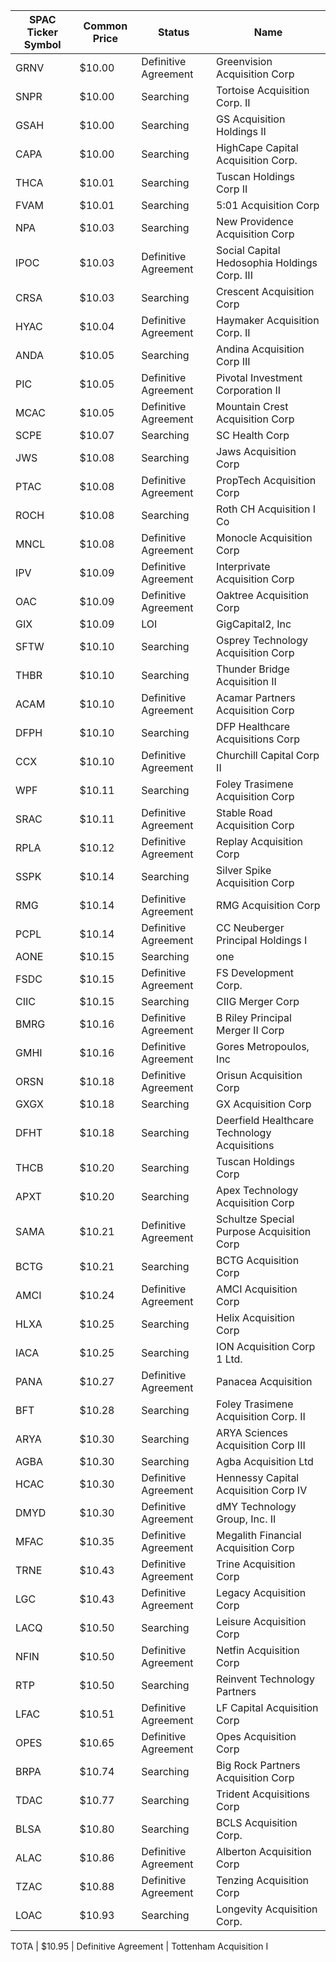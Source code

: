 SPAC Ticker Symbol | Common Price  | Status               | Name                                        
------------------ | ------------- | -------------------- | --------------------------------------------
GRNV               | $10.00        | Definitive Agreement | Greenvision Acquisition Corp                
SNPR               | $10.00        | Searching            | Tortoise Acquisition Corp. II               
GSAH               | $10.00        | Searching            | GS Acquisition Holdings II                  
CAPA               | $10.00        | Searching            | HighCape Capital Acquisition Corp.          
THCA               | $10.01        | Searching            | Tuscan Holdings Corp II                     
FVAM               | $10.01        | Searching            | 5:01 Acquisition Corp                       
NPA                | $10.03        | Searching            | New Providence Acquisition Corp             
IPOC               | $10.03        | Definitive Agreement | Social Capital Hedosophia Holdings Corp. III
CRSA               | $10.03        | Searching            | Crescent Acquisition Corp                   
HYAC               | $10.04        | Definitive Agreement | Haymaker Acquisition Corp. II               
ANDA               | $10.05        | Searching            | Andina Acquisition Corp III                 
PIC                | $10.05        | Definitive Agreement | Pivotal Investment Corporation II           
MCAC               | $10.05        | Definitive Agreement | Mountain Crest Acquisition Corp             
SCPE               | $10.07        | Searching            | SC Health Corp                              
JWS                | $10.08        | Searching            | Jaws Acquisition Corp                       
PTAC               | $10.08        | Definitive Agreement | PropTech Acquisition Corp                   
ROCH               | $10.08        | Searching            | Roth CH Acquisition I Co                    
MNCL               | $10.08        | Definitive Agreement | Monocle Acquisition Corp                    
IPV                | $10.09        | Definitive Agreement | Interprivate Acquisition Corp               
OAC                | $10.09        | Definitive Agreement | Oaktree Acquisition Corp                    
GIX                | $10.09        | LOI                  | GigCapital2, Inc                            
SFTW               | $10.10        | Searching            | Osprey Technology Acquisition Corp          
THBR               | $10.10        | Searching            | Thunder Bridge Acquisition II               
ACAM               | $10.10        | Definitive Agreement | Acamar Partners Acquisition Corp            
DFPH               | $10.10        | Searching            | DFP Healthcare Acquisitions Corp            
CCX                | $10.10        | Definitive Agreement | Churchill Capital Corp II                   
WPF                | $10.11        | Searching            | Foley Trasimene Acquisition Corp            
SRAC               | $10.11        | Definitive Agreement | Stable Road Acquisition Corp                
RPLA               | $10.12        | Definitive Agreement | Replay Acquisition Corp                     
SSPK               | $10.14        | Searching            | Silver Spike Acquisition Corp               
RMG                | $10.14        | Definitive Agreement | RMG Acquisition Corp                        
PCPL               | $10.14        | Definitive Agreement | CC Neuberger Principal Holdings I           
AONE               | $10.15        | Searching            | one                                         
FSDC               | $10.15        | Definitive Agreement | FS Development Corp.                        
CIIC               | $10.15        | Searching            | CIIG Merger Corp                            
BMRG               | $10.16        | Definitive Agreement | B Riley Principal Merger II Corp            
GMHI               | $10.16        | Definitive Agreement | Gores Metropoulos, Inc                      
ORSN               | $10.18        | Definitive Agreement | Orisun Acquisition Corp                     
GXGX               | $10.18        | Searching            | GX Acquisition Corp                         
DFHT               | $10.18        | Searching            | Deerfield Healthcare Technology Acquisitions
THCB               | $10.20        | Searching            | Tuscan Holdings Corp                        
APXT               | $10.20        | Searching            | Apex Technology Acquisition Corp            
SAMA               | $10.21        | Definitive Agreement | Schultze Special Purpose Acquisition Corp   
BCTG               | $10.21        | Searching            | BCTG Acquisition Corp                       
AMCI               | $10.24        | Definitive Agreement | AMCI Acquisition Corp                       
HLXA               | $10.25        | Searching            | Helix Acquisition Corp                      
IACA               | $10.25        | Searching            | ION Acquisition Corp 1 Ltd.                 
PANA               | $10.27        | Definitive Agreement | Panacea Acquisition                         
BFT                | $10.28        | Searching            | Foley Trasimene Acquisition Corp. II        
ARYA               | $10.30        | Searching            | ARYA Sciences Acquisition Corp III          
AGBA               | $10.30        | Searching            | Agba Acquisition Ltd                        
HCAC               | $10.30        | Definitive Agreement | Hennessy Capital Acquisition Corp IV        
DMYD               | $10.30        | Definitive Agreement | dMY Technology Group, Inc. II               
MFAC               | $10.35        | Definitive Agreement | Megalith Financial Acquisition Corp         
TRNE               | $10.43        | Definitive Agreement | Trine Acquisition Corp                      
LGC                | $10.43        | Definitive Agreement | Legacy Acquisition Corp                     
LACQ               | $10.50        | Searching            | Leisure Acquisition Corp                    
NFIN               | $10.50        | Definitive Agreement | Netfin Acquisition Corp                     
RTP                | $10.50        | Searching            | Reinvent Technology Partners                
LFAC               | $10.51        | Definitive Agreement | LF Capital Acquisition Corp                 
OPES               | $10.65        | Definitive Agreement | Opes Acquisition Corp                       
BRPA               | $10.74        | Searching            | Big Rock Partners Acquisition Corp          
TDAC               | $10.77        | Searching            | Trident Acquisitions Corp                   
BLSA               | $10.80        | Searching            | BCLS Acquisition Corp.                      
ALAC               | $10.86        | Definitive Agreement | Alberton Acquisition Corp                   
TZAC               | $10.88        | Definitive Agreement | Tenzing Acquisition Corp                    
LOAC               | $10.93        | Searching            | Longevity Acquisition Corp.
                
TOTA               | $10.95        | Definitive Agreement | Tottenham Acquisition I                     
